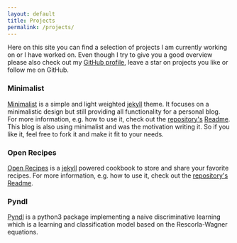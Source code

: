 ```yaml
---
layout: default
title: Projects
permalink: /projects/
---
```


Here on this site you can find a selection of projects I am currently working on or I have worked on.
Even though I try to give you a good overview please also check out my [GitHub profile](https://github.com/Trybnetic), leave a star on projects you like or follow me on GitHub.

### Minimalist
[Minimalist](https://trybnetic.github.io/minimalist/) is a simple and light weighted [jekyll](http://jekyllrb.com/) theme. It focuses on a minimalistic design but still providing all functionality for a personal blog. For more information, e.g. how to use it, check out the [repository's](https://github.com/Trybnetic/minimalist) [Readme](https://github.com/Trybnetic/minimalist/blob/master/README.md). This blog is also using minimalist and was the motivation writing it. So if you like it, feel free to fork it and make it fit to your needs.

### Open Recipes
[Open Recipes](https://trybnetic.github.io/open-recipes/) is a [jekyll](http://jekyllrb.com/) powered cookbook to store and share your favorite recipes. For more information, e.g. how to use it, check out the [repository's](https://github.com/Trybnetic/open-recipes/) [Readme](https://github.com/Trybnetic/open-recipes/blob/master/README.md).

### Pyndl
[Pyndl](https://pypi.python.org/pypi/pyndl/) is a python3 package implementing a naive discriminative learning which is a learning and classification model based on the Rescorla-Wagner equations.
